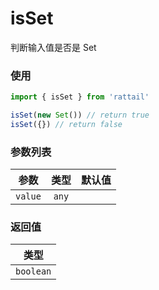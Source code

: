 # isSet

判断输入值是否是 Set

### 使用

```ts
import { isSet } from 'rattail'

isSet(new Set()) // return true
isSet({}) // return false
```

### 参数列表

| 参数    | 类型  | 默认值 |
| ------- | :---: | -----: |
| `value` | `any` |        |

### 返回值

|   类型    |
| :-------: |
| `boolean` |
